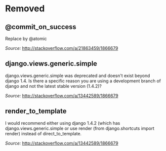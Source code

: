 # Removed #

## @commit_on_success ##

Replace by @atomic

_Source:_ http://stackoverflow.com/a/21863459/1866679

## django.views.generic.simple ##

django.views.generic.simple was deprecated and doesn't exist beyond django 1.4. Is there a specific reason you are using a development branch of django and not the latest stable version (1.4.2)?

_Source:_ http://stackoverflow.com/a/13442589/1866679

## render_to_template ##

I would recommend either using django 1.4.2 (which has django.views.generic.simple or use render (from django.shortcuts import render) instead of direct_to_template.

_Source:_ http://stackoverflow.com/a/13442589/1866679
